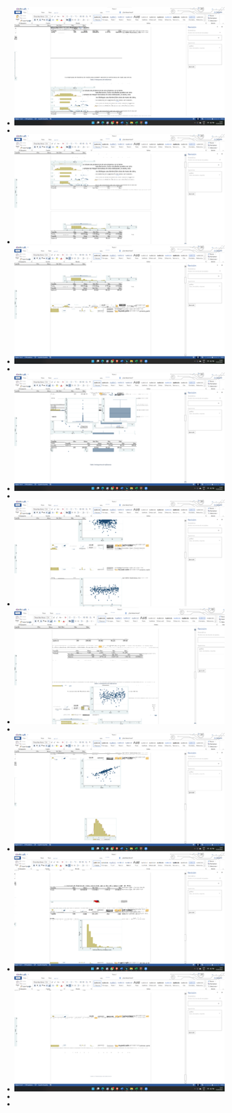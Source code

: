 - ![image.png](../assets/image_1643341235700_0.png)
-
- ![image.png](../assets/image_1643341243326_0.png)
- ![image.png](../assets/image_1643341252502_0.png)
-
- ![image.png](../assets/image_1643341261699_0.png)
-
- ![image.png](../assets/image_1643341271606_0.png)
- ![image.png](../assets/image_1643341280804_0.png)
-
- ![image.png](../assets/image_1643341288599_0.png)
- ![image.png](../assets/image_1643341294670_0.png)
- ![image.png](../assets/image_1643341305123_0.png)
-
-
